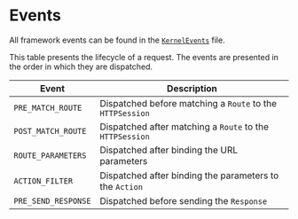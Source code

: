 # Events

All framework events can be found in the [`KernelEvents`](/src/main/java/Framework/KernelEvents.java) file. 

This table presents the lifecycle of a request. The events are presented in the order in which they are dispatched.

| Event | Description |
| --- | --- |
| `PRE_MATCH_ROUTE` | Dispatched before matching a `Route` to the `HTTPSession` |
| `POST_MATCH_ROUTE` | Dispatched after matching a `Route` to the `HTTPSession` |
| `ROUTE_PARAMETERS` | Dispatched after binding the URL parameters |
| `ACTION_FILTER` | Dispatched after binding the parameters to the `Action` |
| `PRE_SEND_RESPONSE` | Dispatched before sending the `Response` |
